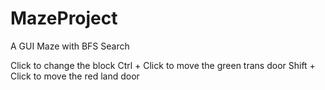 # MazeProject
A GUI Maze with BFS Search

Click to change the block
Ctrl + Click to move the green trans door
Shift + Click to move the red land door
